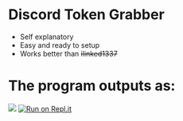# Discord Token Grabber
 - Self explanatory
 - Easy and ready to setup
 - Works better than ~~ilinked1337~~

# The program outputs as:

![](https://github.com/xannyyyy/Discord-Token-Grabber/blob/master/preview.png?raw=true)
[![Run on Repl.it](https://repl.it/badge/github/coats1337/Discord-Token-Grabber)](https://repl.it/github/coats1337/Discord-Token-Grabber)
